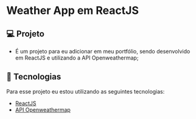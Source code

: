 # Weather App em ReactJS

## 💻 Projeto
- É um projeto para eu adicionar em meu portfólio, sendo desenvolvido em ReactJS e utilizando a API Openweathermap;

## 🧪 Tecnologias

Para esse projeto eu estou utilizando as seguintes tecnologias:
- [ReactJS](https://react.dev/learn)
- [API Openweathermap](https://openweathermap.org)
  
